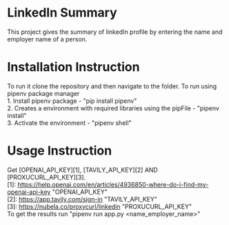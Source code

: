 # LinkedIn Summary
This project gives the summary of linkedIn profile by entering the name and employer name of a person.
# Installation Instruction
To run it clone the repository and then navigate to the folder. To run using pipenv package manager  
    1. Install pipenv package - "pip install pipenv"  
    2. Creates a environment with required libraries using the pipFile - "pipenv install"  
    3. Activate the environment - "pipenv shell"  
# Usage Instruction
Get [OPENAI_API_KEY][1], [TAVILY_API_KEY][2] AND [PROXUCURL_API_KEY][3].  
[1]: https://help.openai.com/en/articles/4936850-where-do-i-find-my-openai-api-key            "OPENAI_API_KEY"  
[2]: https://app.tavily.com/sign-in               "TAVILY_API_KEY"  
[3]: https://nubela.co/proxycurl/linkedin      "PROXUCURL_API_KEY"  
To get the results run "pipenv run app.py <name_employer_name>"
